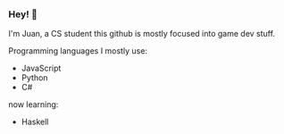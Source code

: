 ### Hey! 👋

I'm Juan, a CS student this github is mostly focused into game dev stuff.

Programming languages I mostly use:
- JavaScript
- Python
- C#

now learning:
- Haskell
